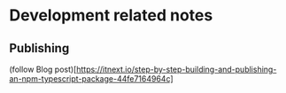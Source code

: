 # Development related notes

## Publishing
(follow Blog post)[https://itnext.io/step-by-step-building-and-publishing-an-npm-typescript-package-44fe7164964c]